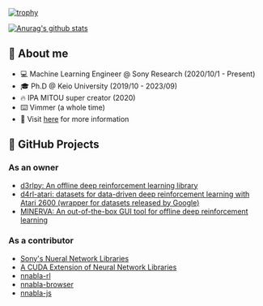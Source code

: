[![trophy](https://github-profile-trophy.vercel.app/?username=takuseno)](https://github.com/ryo-ma/github-profile-trophy)

[![Anurag's github stats](https://github-readme-stats.vercel.app/api?username=takuseno&include_all_commits=true&show_icons=true&count_private=true)](https://github.com/anuraghazra/github-readme-stats)

## :book: About me
- :computer: Machine Learning Engineer @ Sony Research (2020/10/1 - Present)
- :mortar_board: Ph.D @ Keio University (2019/10 - 2023/09)
- :fire: IPA MITOU super creator (2020)
- :keyboard: Vimmer (a whole time)
- :eyes: Visit [here](https://takuseno.github.io) for more information

## :rocket: GitHub Projects
### As an owner
- [d3rlpy: An offline deep reinforcement learning library](https://github.com/takuseno/d3rlpy)
- [d4rl-atari: datasets for data-driven deep reinforcement learning with Atari 2600 (wrapper for datasets released by Google)](https://github.com/takuseno/d4rl-atari)
- [MINERVA: An out-of-the-box GUI tool for offline deep reinforcement learning](https://github.com/takuseno/minerva)

### As a contributor
- [Sony's Nueral Network Libraries](https://github.com/sony/nnabla)
- [A CUDA Extension of Neural Network Libraries](https://github.com/sony/nnabla-ext-cuda)
- [nnabla-rl](https://github.com/sony/nnabla-rl)
- [nnabla-browser](https://github.com/sony/nnabla-browser)
- [nnabla-js](https://github.com/sony/nnabla-js)
